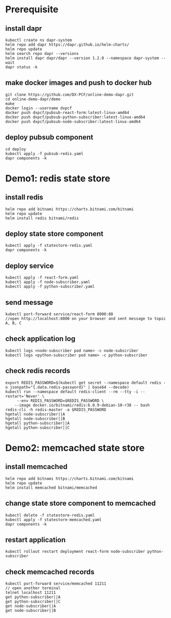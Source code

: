 # Prerequisite
## install dapr
```
kubectl create ns dapr-system
helm repo add dapr https://dapr.github.io/helm-charts/
helm repo update
helm search repo dapr --versions
helm install dapr dapr/dapr --version 1.2.0 --namespace dapr-system --wait
dapr status -k
```

## make docker images and push to docker hub
```
git clone https://github.com/DX-PCF/online-demo-dapr.git
cd online-demo-dapr/demo
make
docker login --username dxpcf
docker push dxpcf/pubsub-react-form:latest-linux-amd64
docker push dxpcf/pubsub-python-subscriber:latest-linux-amd64
docker push dxpcf/pubsub-node-subscriber:latest-linux-amd64
```

## deploy pubsub component
```
cd deploy
kubectl apply -f pubsub-redis.yaml
dapr components -k
```

# Demo1: redis state store
## install redis
```
helm repo add bitnami https://charts.bitnami.com/bitnami
helm repo update
helm install redis bitnami/redis
```

## deploy state store component
```
kubectl apply -f statestore-redis.yaml
dapr components -k
```

## deploy service
```
kubectl apply -f react-form.yaml
kubectl apply -f node-subscriber.yaml
kubectl apply -f python-subscriber.yaml
```

## send message
```
kubectl port-forward service/react-form 8000:80
//open http://localhost:8000 on your browser and sent message to topic A, B, C
```

## check application log
```
kubectl logs <node-subscriber pod name> -c node-subscriber
kubectl logs <python-subscriber pod name> -c python-subscriber
```

## check redis records
```
export REDIS_PASSWORD=$(kubectl get secret --namespace default redis -o jsonpath="{.data.redis-password}" | base64 --decode)
kubectl run --namespace default redis-client --rm --tty -i --restart='Never' \
     --env REDIS_PASSWORD=$REDIS_PASSWORD \
    --image docker.io/bitnami/redis:6.0.9-debian-10-r38 -- bash
redis-cli -h redis-master -a $REDIS_PASSWORD
hgetall node-subscriber||A
hgetall node-subscriber||B
hgetall python-subscriber||A
hgetall python-subscriber||C
```

# Demo2: memcached state store

## install memcached
```
helm repo add bitnami https://charts.bitnami.com/bitnami
helm repo update
helm install memcached bitnami/memcached
```

## change state store component to memcached
```
kubectl delete -f statestore-redis.yaml
kubectl apply -f statestore-memcached.yaml
dapr components -k
```

## restart application
```
kubectl rollout restart deployment react-form node-subscriber python-subscriber
```

## check memcached records
```
kubectl port-forward service/memcached 11211
// open another terminal
telnet localhost 11211
get python-subscriber||A
get python-subscriber||C
get node-subscriber||A
get node-subscriber||B
```